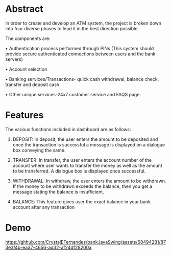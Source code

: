 # Abstract
In order to create and 
develop an ATM system, the project is broken down into four diverse phases to lead 
it in the best direction possible. 

The components are: 

• Authentication process performed through PINs (This system should provide 
secure authenticated connections between users and the bank servers) 

• Account selection 

• Banking services/Transactions- quick cash withdrawal, balance check, 
transfer and deposit cash 

• Other unique services-24x7 customer service and FAQS page. 

# Features
The various functions included in dashboard are as follows: 

1. DEPOSIT: In deposit, the user enters the amount to be deposited and once 
the transaction is successful a message is displayed on a dialogue box 
conveying the same.

2. TRANSFER: In transfer, the user enters the account number of the account 
where user wants to transfer the money as well as the amount to be 
transferred. A dialogue box is displayed once successful.

3. WITHDRAWAL: In withdraw, the user enters the amount to be withdrawn. 
If the money to be withdrawn exceeds the balance, then you get a message 
stating the balance is insufficient.

4. BALANCE: This feature gives user the exact balance in your bank account 
after any transaction

# Demo

https://github.com/CrystalEFernandes/bankJavaSwing/assets/68494281/873e3f4b-ea37-4656-ad32-af24df28200a
